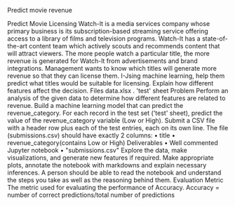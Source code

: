 Predict movie revenue

Predict Movie Licensing
Watch-lt is a media services company whose primary business is its
subscription-based streaming service offering access to a library of films
and television programs.
Watch-lt has a state-of-the-art content team which actively scouts and
recommends content that will attract viewers. The more people watch a
particular title, the more revenue is generated for Watch-lt from
advertisements and brand integrations. Management wants to know
which titles will generate more revenue so that they can license them.
I-Jsing machine learning, help them predict what titles would be suitable
for licensing. Explain how different features affect the decision.
Files
data.xlsx
. 'test' sheet
Problem
Perform an analysis of the given data to determine how different
features are related to revenue. Build a machine learning model
that can predict the revenue_category.
For each record in the test set ('test' sheet), predict the value of the
revenue_category variable (Low or High). Submit a CSV file with a
header row plus each of the test entries, each on its own line. The
file (submissions.csv) should have exactly 2 columns:
• title
• revenue_category(contains Low or High)
Deliverables
• Well commented Jupyter notebook
• "submissions.csv"
Explore the data, make visualizations, and generate new features if
required. Make appropriate plots, annotate the notebook with
markdowns and explain necessary inferences. A person should be
able to read the notebook and understand the steps you take as
well as the reasoning behind them.
Evaluation Metric
The metric used for evaluating the performance of Accuracy.
Accuracy = number of correct predictions/total number of
predictions
